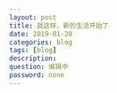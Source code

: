 ```yaml
---
layout: post
title: 就这样，新的生活开始了
date: 2019-01-20
categories: blog
tags: [blog]
description:
question: 编辑中
password: none
---
```

